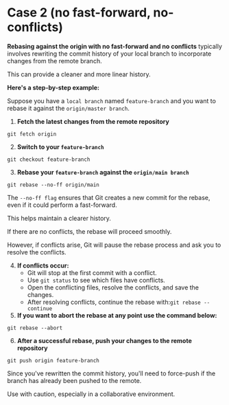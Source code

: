 # Case 2 (no fast-forward, no-conflicts)

**Rebasing against the origin with no fast-forward and no conflicts** typically involves 
rewriting the commit history of your local branch to incorporate changes from the remote branch. 

This can provide a cleaner and more linear history.

**Here's a step-by-step example:**

Suppose you have a `local branch` named `feature-branch` and you want to rebase it against 
the `origin/master branch`.

1. **Fetch the latest changes from the remote repository**
```shell
git fetch origin
```
2. **Switch to your `feature-branch`**
```shell
git checkout feature-branch
```
3. **Rebase your `feature-branch` against the `origin/main branch`**
```shell
git rebase --no-ff origin/main
```
The `--no-ff flag` ensures that Git creates a new commit for the rebase, even if it could perform a fast-forward.

This helps maintain a clearer history.

If there are no conflicts, the rebase will proceed smoothly. 

However, if conflicts arise, Git will pause the rebase process and ask you to resolve the conflicts.

4. **If conflicts occur:**
   - Git will stop at the first commit with a conflict.
   - Use `git status` to see which files have conflicts.
   - Open the conflicting files, resolve the conflicts, and save the changes.
   - After resolving conflicts, continue the rebase with:`git rebase --continue`
5. **If you want to abort the rebase at any point use the command below:**
```shell
git rebase --abort
```
6. **After a successful rebase, push your changes to the remote repository**
```shell
git push origin feature-branch
```
Since you've rewritten the commit history, you'll need to force-push if the branch has already been pushed 
to the remote. 

Use with caution, especially in a collaborative environment.

